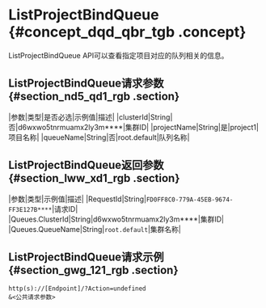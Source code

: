 # ListProjectBindQueue {#concept_dqd_qbr_tgb .concept}

ListProjectBindQueue API可以查看指定项目对应的队列相关的信息。

## ListProjectBindQueue请求参数 {#section_nd5_qd1_rgb .section}

|参数|类型|是否必选|示例值|描述|
|clusterId|String|否|d6wxwo5tnrmuamx2ly3m\*\*\*\*|集群ID|
|projectName|String|是|project1|项目名称|
|queueName|String|否|root.default|队列名称|

## ListProjectBindQueue返回参数 {#section_lww_xd1_rgb .section}

|参数|类型|示例值|描述|
|RequestId|String|`FD0FF8C0-779A-45EB-9674-FF3E127B****`|请求ID|
|Queues.ClusterId|String|d6wxwo5tnrmuamx2ly3m\*\*\*\*|集群ID|
|Queues.QueueName|String|`root.default`|集群名称|

## ListProjectBindQueue请求示例 {#section_gwg_121_rgb .section}

```
http(s)://[Endpoint]/?Action=undefined
&<公共请求参数>
```


